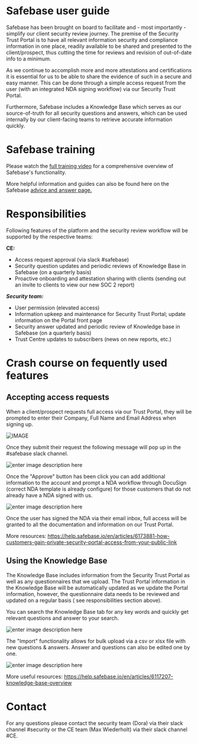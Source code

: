 # Safebase user guide

Safebase has been brought on board to facilitate and - most importantly - simplify our client security review journey. The premise of the Security Trust Portal is to have all relevant information security and compliance information in one place, readily available to be shared and presented to the client/prospect, thus cutting the time for reviews and revision of out-of-date info to a minimum.

As we continue to accomplish more and more attestations and certifications it is essential for us to be able to share the evidence of such in a secure and easy manner. This can be done through a simple access request from the user (with an integrated NDA signing workflow) via our Security Trust Portal.

Furthermore, Safebase includes a Knowledge Base which serves as our source-of-truth for all security questions and answers, which can be used internally by our client-facing teams to retrieve accurate information quickly.

# Safebase training

Please watch the [full training video](https://storage.googleapis.com/sourcegraph-assets/Safebase-training-video.mp4) for a comprehensive overview of Safebase's functionality.

More helpful information and guides can also be found here on the Safebase [advice and answer page.](https://help.safebase.io/en/?q=soc+2)

# Responsibilities

Following features of the platform and the security review workflow will be supported by the respective teams:

**CE:**

- Access request approval (via slack #safebase)
- Security question updates and periodic reviews of Knowledge Base in Safebase (on a quarterly basis)
- Proactive onboarding and attestation sharing with clients (sending out an invite to clients to view our new SOC 2 report)

**_Security team:_**

- User permission (elevated access)
- Information upkeep and maintenance for Security Trust Portal; update information on the Portal front page
- Security answer updated and periodic review of Knowledge base in Safebase (on a quarterly basis)
- Trust Centre updates to subscribers (news on new reports, etc.)

# Crash course on fequently used features

## Accepting access requests

When a client/prospect requests full access via our Trust Portal, they will be prompted to enter their Company, Full Name and Email Address when signing up.

![IMAGE](https://storage.googleapis.com/sourcegraph-assets/Safebase-access-request-form.png)

Once they submit their request the following message will pop up in the #safebase slack channel.

![enter image description here](https://storage.googleapis.com/sourcegraph-assets/Safebase-access-request-slack.png)

Once the "Approve" button has been click you can add additional information to the account and prompt a NDA workflow through DocuSign (correct NDA template is already configure) for those customers that do not already have a NDA signed with us.

![enter image description here](https://storage.googleapis.com/sourcegraph-assets/safebase-access-request-slack-NDA.png)

Once the user has signed the NDA via their email inbox, full access will be granted to all the documentation and information on our Trust Portal.

More resources:
https://help.safebase.io/en/articles/6173881-how-customers-gain-private-security-portal-access-from-your-public-link

## Using the Knowledge Base

The Knowledge Base includes information from the Security Trust Portal as well as any questionnaires that we upload. The Trust Portal information in the Knowledge Base will be automatically updated as we update the Portal information, however, the questionnaire data needs to be reviewed and updated on a regular basis ( see responsibilities section above).

You can search the Knowledge Base tab for any key words and quickly get relevant questions and answer to your search.

![enter image description here](https://storage.googleapis.com/sourcegraph-assets/Safebase-knowledge-base.png)

The "Import" functionality allows for bulk upload via a csv or xlsx file with new questions & answers. Answer and questions can also be edited one by one.

![enter image description here](https://storage.googleapis.com/sourcegraph-assets/safebase-knowledge-base-edit.png)

More useful resources:
https://help.safebase.io/en/articles/6117207-knowledge-base-overview

# Contact

For any questions please contact the security team (Dora) via their slack channel #security or the CE team (Max Wiederholt) via their slack channel #CE.
